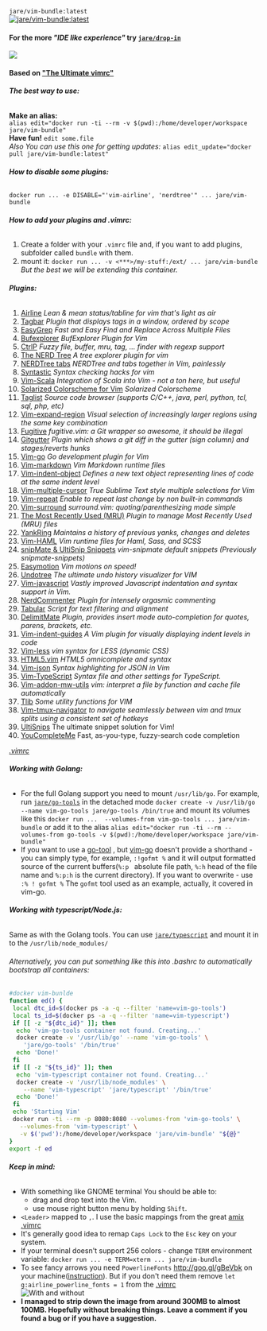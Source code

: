 `jare/vim-bundle:latest`   
[![jare/vim-bundle:latest](https://badge.imagelayers.io/jare/vim-bundle:latest.svg)](https://imagelayers.io/?images=jare/vim-bundle:latest 'jare/vim-bundle:latest')  

#### For the more *"IDE like experience"* try [`jare/drop-in`](https://hub.docker.com/r/jare/drop-in/)  
[![](http://i.imgur.com/RVTlBBO.png)](http://i.imgur.com/RVTlBBO.png) 

####  Based on ["The Ultimate vimrc"](https://github.com/amix/vimrc)  
###### **The best way to use:**  
**Make an alias:**  
`alias edit="docker run -ti --rm -v $(pwd):/home/developer/workspace jare/vim-bundle"`  
**Have fun!**  `edit some.file`  
*Also You can use  this one for getting updates:*  `alias edit_update="docker pull jare/vim-bundle:latest"`  
###### **How to disable some plugins:**  
`docker run ... -e DISABLE="'vim-airline', 'nerdtree'" ... jare/vim-bundle`
###### **How to add your plugins and .vimrc:**
  1. Create a folder with your `.vimrc` file and, if you want to add plugins, subfolder called `bundle` with them.
  2. mount it: `docker run ... -v <***>/my-stuff:/ext/ ... jare/vim-bundle` 
  *But the best we will be extending this container.*

###### **Plugins:**  
1. [Airline](https://github.com/bling/vim-airline)  *Lean & mean status/tabline for vim that's light as air*   
2. [Tagbar](https://github.com/majutsushi/tagbar) *Plugin that displays tags in a window, ordered by scope*    
3. [EasyGrep](https://github.com/vim-scripts/EasyGrep) *Fast and Easy Find and Replace Across Multiple Files*      
4. [Bufexplorer](https://github.com/jlanzarotta/bufexplorer) *BufExplorer Plugin for Vim*      
5. [CtrlP](https://github.com/kien/ctrlp.vim) *Fuzzy file, buffer, mru, tag, ... finder with regexp support*     
6. [The NERD Tree](https://github.com/scrooloose/nerdtree) *A tree explorer plugin for vim*      
7. [NERDTree tabs](https://github.com/jistr/vim-nerdtree-tabs) *NERDTree and tabs together in Vim, painlessly*       
8. [Syntastic](https://github.com/scrooloose/syntastic) *Syntax checking hacks for vim*
9. [Vim-Scala](https://github.com/derekwyatt/vim-scala) *Integration of Scala into Vim - not a ton here, but useful*   
10. [Solarized Colorscheme for Vim](https://github.com/altercation/vim-colors-solarized) *Solarized Colorscheme*       
11. [Taglist](https://github.com/vim-scripts/taglist.vim) *Source code browser (supports C/C++, java, perl, python, tcl, sql, php, etc)*      
12. [Vim-expand-region](https://github.com/terryma/vim-expand-region) *Visual selection of increasingly larger regions using the same key combination*     
13. [Fugitive](https://github.com/tpope/vim-fugitive) *fugitive.vim: a Git wrapper so awesome, it should be illegal*      
14. [Gitgutter](https://github.com/airblade/vim-gitgutter) *Plugin which shows a git diff in the gutter (sign column) and stages/reverts hunks*      
15. [Vim-go](https://github.com/fatih/vim-go) *Go development plugin for Vim*    
16. [Vim-markdown](https://github.com/plasticboy/vim-markdown) *Vim Markdown runtime files*    
17. [Vim-indent-object](https://github.com/michaeljsmith/vim-indent-object) *Defines a new text object representing lines of code at the same indent level*       
18. [Vim-multiple-cursor](https://github.com/terryma/vim-multiple-cursors) *True Sublime Text style multiple selections for Vim*       
29. [Vim-repeat](https://github.com/tpope/vim-repeat) *Enable to repeat last change by non built-in commands*      
20. [Vim-surround](https://github.com/tpope/vim-surround) *surround.vim: quoting/parenthesizing made simple*      
21. [The Most Recently Used (MRU)](https://github.com/vim-scripts/mru.vim) *Plugin to manage Most Recently Used (MRU) files*
22. [YankRing](https://github.com/vim-scripts/YankRing.vim) *Maintains a history of previous yanks, changes and deletes*
23. [Vim-HAML](https://github.com/tpope/vim-haml) *Vim runtime files for Haml, Sass, and SCSS*       
24. [snipMate & UltiSnip Snippets](https://github.com/honza/vim-snippets) *vim-snipmate default snippets (Previously snipmate-snippets)*  
25. [Easymotion](https://github.com/easymotion/vim-easymotion) *Vim motions on speed!*
26. [Undotree](https://github.com/mbbill/undotree) *The ultimate undo history visualizer for VIM*
27. [Vim-javascript](https://github.com/pangloss/vim-javascript) *Vastly improved Javascript indentation and syntax support in Vim.* 
28. [NerdCommenter](https://github.com/scrooloose/nerdcommenter) *Plugin for intensely orgasmic commenting* 
39. [Tabular](https://github.com/godlygeek/tabular) *Script for text filtering and alignment* 
30. [DelimitMate](https://github.com/Raimondi/delimitMate) *Plugin, provides insert mode auto-completion for quotes, parens, brackets, etc.* 
31. [Vim-indent-guides](https://github.com/nathanaelkane/vim-indent-guides) *A Vim plugin for visually displaying indent levels in code* 
32. [Vim-less](https://github.com/groenewege/vim-less) *vim syntax for LESS (dynamic CSS)* 
33. [HTML5.vim](https://github.com/othree/html5.vim) *HTML5 omnicomplete and syntax* 
34. [Vim-json](https://github.com/elzr/vim-json) *Syntax highlighting for JSON in Vim* 
35. [Vim-TypeScript](https://github.com/leafgarland/typescript-vim) *Syntax file and other settings for TypeScript.*
36. [Vim-addon-mw-utils](https://github.com/marcweber/vim-addon-mw-utils) *vim: interpret a file by function and cache file automatically*     
37. [Tlib](https://github.com/tomtom/tlib_vim) *Some utility functions for VIM*  
38. [Vim-tmux-navigator](https://github.com/christoomey/vim-tmux-navigator) *to navigate seamlessly between vim and tmux splits using a consistent set of hotkeys*
39. [UltiSnips](https://github.com/SirVer/ultisnips) The ultimate snippet solution for Vim! 
40. [YouCompleteMe](https://github.com/Valloric/YouCompleteMe) Fast, as-you-type, fuzzy-search code completion

*[.vimrc](https://github.com/JAremko/alpine-vim/blob/master/bundle/.vimrc)*

###### **Working with Golang:**
  - For the full Golang support you need to mount `/usr/lib/go`. For example, run [`jare/go-tools`](https://hub.docker.com/r/jare/go-tools/) in the detached mode `docker create -v /usr/lib/go --name vim-go-tools jare/go-tools /bin/true` and mount its volumes like this `docker run ...  --volumes-from vim-go-tools ... jare/vim-bundle` or add it to the alias `alias edit="docker run -ti --rm --volumes-from go-tools -v $(pwd):/home/developer/workspace jare/vim-bundle"`
  - If you want to use a [go-tool](https://hub.docker.com/r/jare/go-tools/) , but [vim-go](https://github.com/fatih/vim-go) doesn't provide a shorthand - you can simply type, for example, `:!gofmt %` and it will output formatted source of the current buffers(`%:p ` absolute file path, `%:h` head of the file name and `%:p:h` is the current directory). If you want to overwrite - use `:% ! gofmt %` The `gofmt` tool used as an example, actually, it covered in vim-go.

###### **Working with typescript/Node.js:**
  Same as with the Golang tools. You can use [`jare/typescript`](https://hub.docker.com/r/jare/typescript) and mount it in to the `/usr/lib/node_modules/` 
 
###### Alternatively, you can put something like this into .bashrc to automatically bootstrap all containers:  

 ``` bash
#docker vim-bunlde
function ed() {
  local dtc_id=$(docker ps -a -q --filter 'name=vim-go-tools')
  local ts_id=$(docker ps -a -q --filter 'name=vim-typescript')
  if [[ -z "${dtc_id}" ]]; then
   echo 'vim-go-tools container not found. Creating...'
   docker create -v '/usr/lib/go' --name 'vim-go-tools' \
     'jare/go-tools' '/bin/true'
   echo 'Done!'
  fi
  if [[ -z "${ts_id}" ]]; then
   echo 'vim-typescript container not found. Creating...'
   docker create -v '/usr/lib/node_modules' \
     --name 'vim-typescript' 'jare/typescript' '/bin/true'
   echo 'Done!'
  fi
  echo 'Starting Vim'
  docker run -ti --rm -p 8080:8080 --volumes-from 'vim-go-tools' \
    --volumes-from 'vim-typescript' \
    -v $('pwd'):/home/developer/workspace 'jare/vim-bundle' "${@}"
}
export -f ed
 ``` 
###### **Keep in mind:**
  - With something like GNOME terminal You should be able to:
      - drag and drop text into the Vim.
      - use mouse right button menu by holding `Shift`.
  - `<Leader>` mapped to `,`. I use the basic mappings from the great [amix .vimrc](https://github.com/amix/vimrc/tree/master/vimrcs)  
  - It's generally good idea to remap `Caps Lock` to the `Esc` key on your system.
  - If your terminal doesn't support 256 colors - change `TERM` environment variable:
`docker run ... -e TERM=xterm ... jare/vim-bundle`
  - To see fancy arrows you need `PowerlineFonts` http://goo.gl/gBeVbk on your machine([instruction](https://github.com/JAremko/alpine-vim/blob/master/powerline.md)). But if you don't need them remove `let g:airline_powerline_fonts = 1` from the [.vimrc](https://github.com/JAremko/alpine-vim/blob/master/.vimrc)   
![With and without](http://i.imgur.com/yRWBFgn.jpg)   
  - **I managed to strip down the image from around 300MB to almost 100MB. Hopefully without breaking things. Leave a comment if you found a bug or if you have a suggestion.**
